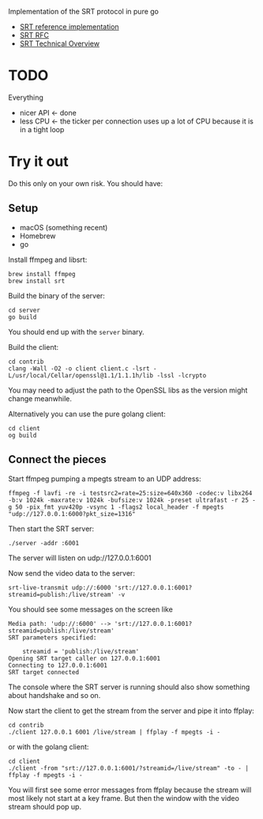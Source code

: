 Implementation of the SRT protocol in pure go

- [SRT reference implementation](https://github.com/Haivision/srt)
- [SRT RFC](https://haivision.github.io/srt-rfc/draft-sharabayko-mops-srt.txt)
- [SRT Technical Overview](https://github.com/Haivision/srt/files/2489142/SRT_Protocol_TechnicalOverview_DRAFT_2018-10-17.pdf)

# TODO

Everything

- nicer API <- done
- less CPU <- the ticker per connection uses up a lot of CPU because it is in a tight loop

# Try it out

Do this only on your own risk. You should have:

## Setup

- macOS (something recent)
- Homebrew
- go

Install ffmpeg and libsrt:

```
brew install ffmpeg
brew install srt
```

Build the binary of the server:

```
cd server
go build
```

You should end up with the `server` binary.

Build the client:

```
cd contrib
clang -Wall -O2 -o client client.c -lsrt -L/usr/local/Cellar/openssl@1.1/1.1.1h/lib -lssl -lcrypto
```

You may need to adjust the path to the OpenSSL libs as the version might change meanwhile.

Alternatively you can use the pure golang client:

```
cd client
og build
```

## Connect the pieces

Start ffmpeg pumping a mpegts stream to an UDP address:

```
ffmpeg -f lavfi -re -i testsrc2=rate=25:size=640x360 -codec:v libx264 -b:v 1024k -maxrate:v 1024k -bufsize:v 1024k -preset ultrafast -r 25 -g 50 -pix_fmt yuv420p -vsync 1 -flags2 local_header -f mpegts "udp://127.0.0.1:6000?pkt_size=1316"
```

Then start the SRT server:

```
./server -addr :6001
```

The server will listen on udp://127.0.0.1:6001

Now send the video data to the server:

```
srt-live-transmit udp://:6000 'srt://127.0.0.1:6001?streamid=publish:/live/stream' -v
```

You should see some messages on the screen like

```
Media path: 'udp://:6000' --> 'srt://127.0.0.1:6001?streamid=publish:/live/stream'
SRT parameters specified:

    streamid = 'publish:/live/stream'
Opening SRT target caller on 127.0.0.1:6001
Connecting to 127.0.0.1:6001
SRT target connected 
```

The console where the SRT server is running should also show something about handshake and so on.

Now start the client to get the stream from the server and pipe it into ffplay:

```
cd contrib
./client 127.0.0.1 6001 /live/stream | ffplay -f mpegts -i -
```

or with the golang client:

```
cd client
./client -from "srt://127.0.0.1:6001/?streamid=/live/stream" -to - | ffplay -f mpegts -i -
```

You will first see some error messages from ffplay because the stream will most likely not start at a key frame. But then the window
with the video stream should pop up.

